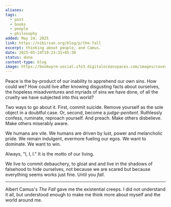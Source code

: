 ```yaml
---
aliases: 
tags:
  - post
  - books
  - people
  - philosophy
added: May 24, 2025
link: https://nibirsan.org/blog/p/the-fall
excerpt: thinking about people, and Camus.
date: 2025-05-24T19:23:31+05:30
status: done
content-type: blog
image: https://bookwyrm-social.sfo3.digitaloceanspaces.com/images/covers/a45e25d4-0374-47da-9837-6fc4acad4c8f.jpeg
---
```

Peace is the by-product of our inability to apprehend our own sins. How could we? How could live after knowing disgusting facts about ourselves, the hopeless misadventures and myriads of sins we have done, of all the cruelty we have subjected into this world?

Two ways to go about it. First, commit suicide. Remove yourself as the sole object in a doubtful case. Or, second, become a *judge-penitent*. Ruthlessly confess, ruminate, reproach yourself. And preach. Make others disbelieve. Make others miserably aware. 

We humans are vile. We humans are driven by lust, power and melancholic pride. We remain indulgent, evermore fueling our egos. We want to dominate. We want to win. 

Always, "I, I, I." It is the motto of our living. 

We live to commit debauchery, to gloat and and live in the shadows of falsehood to hide ourselves, not because we are scared but because everything seems works just fine. Until you *fall*.

---

Albert Camus's *The Fall* gave me the existential creeps. I did not understand it all, but understood enough to make me think more about myself and the world around me.
